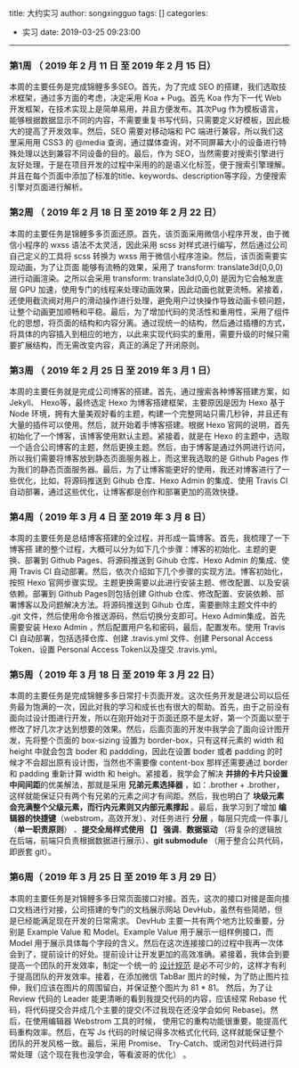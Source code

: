 title: 大约实习
author: songxingguo
tags: []
categories:
  - 实习
date: 2019-03-25 09:23:00
---
### 第1周  （ 2019  年 2 月 11 日 至  2019  年 2 月 15 日）

本周的主要任务是完成锦鲤多多SEO。首先，为了完成 SEO 的搭建，我们选取技术框架，通过多方面的考虑，决定采用 Koa + Pug。首先 Koa 作为下一代 Web 开发框架，在技术实现上是简单易用，并且方便发布。其次Pug 作为模板语言，能够根据数据显示不同的内容，不需要重复书写代码，只需要定义好模板，因此极大的提高了开发效率。然后，SEO 需要对移动端和 PC 端进行兼容，所以我们这里采用用 CSS3 的 @media 查询，通过媒体查询，对不同屏幕大小的设备进行特殊处理以达到兼容不同设备的目的。最后，作为 SEO，当然需要对搜索引擎进行友好处理，于是在项目开发的过程中采用的的是语义化标签，便于搜索引擎理解。并且在每个页面中添加了标准的title、keywords、description等字段，方便搜索引擎对页面进行解析。

<!-- more -->

### 第2周  （ 2019  年 2 月 18 日 至  2019  年 2 月 22 日）

本周的主要任务是锦鲤多多页面还原。首先，该页面采用微信小程序开发，由于微信小程序的 wxss 语法不太灵活，因此采用 scss 对样式进行编写，然后通过公司自己定义的工具将 scss 转换为 wxss 用于微信小程序渲染。然后，该页面需要实现动画，为了让页面 能够有流畅的效果，采用了 transform: translate3d(0,0,0) 进行动画渲染。之所以会采用 transform: translate3d(0,0,0) 是因为它会触发底层 GPU 加速，使用专门的线程来处理动画效果，因此动画也就更流畅。紧接着，还使用截流阀对用户的滑动操作进行处理，避免用户过快操作导致动画卡顿问题，让整个动画更加顺畅和平稳。最后，为了增加代码的灵活性和重用性，采用了组件化的思想，将页面的结构和内容分离。通过现统一的结构，然后通过插槽的方式，将具体的内容插入到相应的地方，以此来实现代码实的重用，需要升级的时候只需要扩展结构，而无需改变内容，真正的满足了开闭原则。

### 第3周  （ 2019 年 2 月 25 日 至 2019 年 3 月 1 日）

本周的主要任务就是完成公司博客的搭建。首先，通过搜索各种博客搭建方案，如 Jekyll、 Hexo等，最终选定 Hexo 为博客搭建框架，主要原因是因为 Hexo 基于 Node 环境，拥有大量美观好看的主题，构建一个完整网站只需几秒钟，并且还有大量的插件可以使用。然后，就开始着手博客搭建。根据 Hexo 官网的说明，首先初始化了一个博客，该博客使用默认主题。紧接着，就是在 Hexo 的主题中，选取一个适合公司博客的主题，然后更换主题。然后，由于博客是通过外网进行访问，所以我们需要将博客放到静态页面服务器上，而这里我选取的是 Github Pages 作为我们的静态页面服务器。最后，为了让博客能更好的使用，我还对博客进行了一些优化，比如，将源码推送到 Gihub 仓库、Hexo Admin 的集成、使用 Travis CI 自动部署，通过这些优化，让博客都是创作和部署更加的高效快捷。

### 第4周（ 2019  年 3 月 4 日 至  2019  年 3 月 8 日）

本周的主要任务是总结博客搭建的全过程，并形成一篇博客。首先，我梳理了一下博客搭 建的整个过程，大概可以分为如下几个步骤：博客的初始化、主题的更换、部署到 Github Pages、将源码推送到 Gihub 仓库、Hexo Admin 的集成、使用 Travis CI 自动部署。然后，依次介绍如下几个步骤的实现方法。博客初始化，按照 Hexo 官网步骤实现。主题更换需要以此进行安装主题、修改配置、以及安装依赖。部署到 Github Pages则包括创建 Github 仓库、修改配置、安装依赖、部署博客以及问题解决方法。将源码推送到 Gihub 仓库，需要删除主题文件中的 .git 文件，然后使用命令推送源码，然后切换分支即可。Hexo Admin集成，首先需要安装 Hexo Admin ，然后配置用户名和密码，最后，配置发布。使用 Travis CI 自动部署，包括选择仓库、创建 .travis.yml 文件、创建 Personal  Access Token、设置 Personal  Access Token以及提交 .travis.yml。

### 第5周（ 2019  年 3 月 18 日 至  2019  年 3 月 22 日）

本周的主要任务是完成锦鲤多多日常打卡页面开发。这次任务开发是进公司以后任务最为饱满的一次，因此对我的学习和成长也有很大的帮助。首先，由于之前没有面向过设计图进行开发，所以在刚开始对于页面还原不是太好，第一个页面以至于修改了好几次才达到想要的效果。然后，后面页面的开发中我学会了面向设计图开发，先将整个页面的 box-sizing 设置为 border-box，只有这样元素的 width 和 height 中就会包含 boder 和 paddding，因此在设置 boder 或者 padding 的时候才不会超出原有设计图，当然也不需要像 content-box 那样还需要通过 border 和 padding 重新计算 width 和 heigh。紧接着，我学会了解决 **并排的卡片只设置中间间距**的优美解法，那就是采用 **兄弟元素选择器** ，如：.brother + .brother，这样就能保证只有两个有兄弟的元素之间才有间距。然后，我也明白了 **块级元素会充满整个父级元素，而行内元素则又内部元素撑起** 。最后，我学习到了增加 **编辑器的快捷键**（webstrom，高效开发）、对任务进行 **分层** ，每层只完成一件事儿（**单一职责原则**） 、**提交全局样式使用 【】 强调**、**数据驱动** （将复杂的逻辑放在后端，前端只负责根据数据进行展示）、**git submodule** （用于整合公共代码，即嵌套 git）。

### 第6周（ 2019  年 3 月 25 日 至  2019  年 3 月 29 日）

本周的主要任务是对锦鲤多多日常页面接口对接。首先，这次的接口对接是面向接口文档进行对接，公司搭建的专门的文档展示网站 DevHub，虽然有些简陋，但是已经能满足现在开发的日常需求。 DevHub 主要一共有两个地方比较重要，分别是 Example Value 和 Model。Example Value 用于展示一组样例接口，而 Model 用于展示具体每个字段的含义。然后在这次连接接口的过程中我再一次体会到了，提前设计的好处。提前设计让开发更加的高效准确。紧接着，我体会到要提高一个团队的开发效率，制定一个统一的 [设计规范](https://clovertuan.github.io/2018/10/08/qc-design-guidelines/) 是必不可少的，这样才有利于提高团队的开发效率。接着，在添加微信 TabBar 图片的时候，为了防止图片拉伸，我们应该在图片的周围留白，并保证整个图片为 81 * 81。 然后，为了让 Review 代码的 Leader 能更清晰的看到我提交代码的内容，应该经常 Rebase 代码，将代码提交合并成几个主要的提交(不过我现在还没学会如何  Rebase)。然后，在使用编辑器 Webstrom 工具的时候， 使用它的重构功能很重要，能提高代码重构效率。然后，在写 Js 代码的时候记得多次格式化代码, 这样就能保证整个团队的开发风格一致。最后，采用 Promise、 Try-Catch、或闭包对代码进行异常处理（这个现在我也没学会，等看波哥的优化） 。